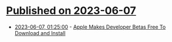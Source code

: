 # [Published on 2023-06-07](index.md)

* [2023-06-07, 01:25:00](https://apple.slashdot.org/story/23/06/06/2151241/apple-makes-developer-betas-free-to-download-and-install?utm_source=rss1.0mainlinkanon&utm_medium=feed) - [Apple Makes Developer Betas Free To Download and Install](https://apple.slashdot.org/story/23/06/06/2151241/apple-makes-developer-betas-free-to-download-and-install?utm_source=rss1.0mainlinkanon&utm_medium=feed)
